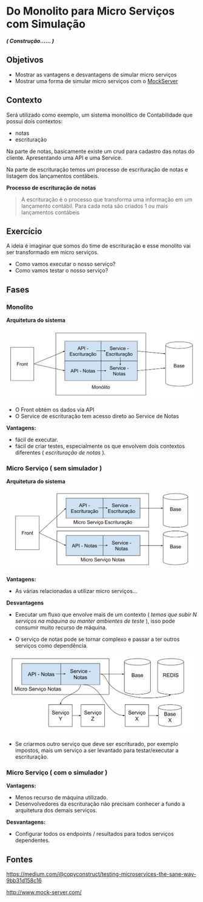 # Do Monolito para Micro Serviços com Simulação

**_( Construção...... )_**

## Objetivos

- Mostrar as vantagens e desvantagens de simular micro serviços
- Mostrar uma forma de simular micro serviços com o [MockServer](http://www.mock-server.com/)

## Contexto 

Será utilizado como exemplo, um sistema monolítico de Contabilidade que possui dois contextos:

- notas
- escrituração

Na parte de notas, basicamente existe um crud para cadastro das notas do cliente. Apresentando uma API e uma Service.

Na parte de escrituração temos um processo de escrituração de notas e listagem dos lançamentos contábeis.

**Processo de escrituração de notas**
> A escrituração é o processo que transforma uma informação em um lançamento contábil. Para cada nota são criados 1 ou mais lançamentos contábeis

## Exercício
A ideia é imaginar que somos do time de escrituração e esse monolito vai ser transformado em micro serviços.

- Como vamos executar o nosso serviço?
- Como vamos testar o nosso serviço?


## Fases

### Monolito

**Arquitetura do sistema**

![Alt text](./monolito.svg)

- O Front obtém os dados via API
- O Service de escrituração tem acesso direto ao Service de Notas

**Vantagens:**
- fácil de executar.
- fácil de criar testes, especialmente os que envolvem dois contextos diferentes ( _escrituração de notas_ ).

### Micro Serviço ( sem simulador )

**Arquitetura do sistema**

![Alt text](./micro_servicos_sem_simulador.svg)

**Vantagens:**

- As várias relacionadas a utilizar micro serviços...

**Desvantagens**

- Executar um fluxo que envolve mais de um contexto ( _temos que subir N serviços na máquina ou manter ambientes de teste_ ), isso pode consumir muito recurso de máquina.

- O serviço de notas pode se tornar complexo e passar a ter outros serviços como dependência.

![Alt text](./micro_servicos_sem_simulador_evolucao.svg)

- Se criarmos outro serviço que deve ser escriturado, por exemplo impostos, mais um serviço a ser levantado para testar/executar a escrituração.

### Micro Serviço ( com o simulador )

**Vantagens:**

- Menos recurso de máquina utilizado.
- Desenvolvedores da escrituração não precisam conhecer a fundo a arquitetura dos demais serviços.

**Desvantagens:**

- Configurar todos os endpoints / resultados para todos serviços dependentes.

## Fontes

https://medium.com/@copyconstruct/testing-microservices-the-sane-way-9bb31d158c16

http://www.mock-server.com/
